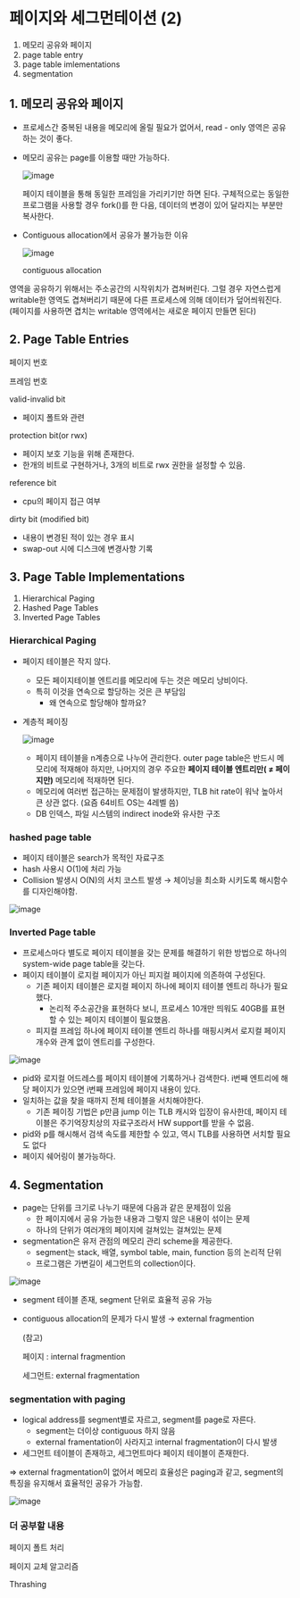 # 페이지와 세그먼테이션 (2)

1. 메모리 공유와 페이지
2. page table entry 
3. page table imlementations 
4. segmentation

## 1. 메모리 공유와 페이지

- 프로세스간 중복된 내용을 메모리에 올릴 필요가 없어서, read - only 영역은 공유하는 것이 좋다.
- 메모리 공유는 page를 이용할 때만 가능하다.
    
    ![image](https://user-images.githubusercontent.com/30929671/203714497-ebc20fe1-0508-4638-a01c-de0972a94e82.png)
    
    페이지 테이블을 통해 동일한 프레임을 가리키기만 하면 된다. 구체적으로는 동일한 프로그램을 사용할 경우 fork()를 한 다음, 데이터의 변경이 있어 달라지는 부분만 복사한다. 
    
- Contiguous allocation에서 공유가 불가능한 이유

  ![image](https://user-images.githubusercontent.com/30929671/203714584-59b874cc-cf5e-4515-883a-79b1fa363eb7.png)

  contiguous allocation


영역을 공유하기 위해서는 주소공간의 시작위치가 겹쳐버린다. 그럴 경우 자연스럽게 writable한 영역도 겹쳐버리기 때문에 다른 프로세스에 의해 데이터가 덮어씌워진다. (페이지를 사용하면 겹치는 writable 영역에서는 새로운 페이지 만들면 된다)

## 2. Page Table Entries

페이지 번호

프레임 번호

valid-invalid bit

- 페이지 폴트와 관련

protection bit(or rwx)

- 페이지 보호 기능을 위해 존재한다.
- 한개의 비트로 구현하거나, 3개의 비트로 rwx 권한을 설정할 수 있음.

reference bit

- cpu의 페이지 접근 여부

dirty bit (modified bit)

- 내용이 변경된 적이 있는 경우 표시
- swap-out 시에 디스크에 변경사항 기록

## 3. Page Table Implementations

1. Hierarchical Paging
2. Hashed Page Tables
3. Inverted Page Tables

### Hierarchical Paging

- 페이지 테이블은 작지 않다.
    - 모든 페이지테이블 엔트리를 메모리에 두는 것은 메모리 낭비이다.
    - 특히 이것을 연속으로 할당하는 것은 큰 부담임
        - 왜 연속으로 할당해야 할까요?
- 계층적 페이징
    
    ![image](https://user-images.githubusercontent.com/30929671/203714754-c11071a7-ca61-4188-84a5-af5182f62c65.png)
    
    - 페이지 테이블을 n계층으로 나누어 관리한다. outer page table은 반드시 메모리에 적재해야 하지만, 나머지의 경우 주요한 **페이지 테이블 엔트리만( ≠ 페이지만)** 메모리에 적재하면 된다.
    - 메모리에 여러번 접근하는 문제점이 발생하지만, TLB hit rate이 워낙 높아서 큰 상관 없다. (요즘 64비트 OS는 4레벨 씀)
    - DB 인덱스, 파일 시스템의 indirect inode와 유사한 구조

### hashed page table

- 페이지 테이블은 search가 목적인 자료구조
- hash 사용시 O(1)에 처리 가능
- Collision 발생시 O(N)의 서치 코스트 발생 → 체이닝을 최소화 시키도록 해시함수를 디자인해야함.

![image](https://user-images.githubusercontent.com/30929671/203714796-9098e2a6-6fa2-4231-a138-83dcac6f1c8c.png)

### Inverted Page table

- 프로세스마다 별도로 페이지 테이블을 갖는 문제를 해결하기 위한 방법으로 하나의 system-wide page table을 갖는다.
- 페이지 테이블이 로지컬 페이지가 아닌 피지컬 페이지에 의존하여 구성된다.
    - 기존 페이지 테이블은 로지컬 페이지 하나에 페이지 테이블 엔트리 하나가 필요했다.
        - 논리적 주소공간을 표현하다 보니, 프로세스 10개만 띄워도 40GB를 표현할 수 있는 페이지 테이블이 필요했음.
    - 피지컬 프레임 하나에 페이지 테이블 엔트리 하나를 매핑시켜서 로지컬 페이지 개수와 관계 없이 엔트리를 구성한다.
    

![image](https://user-images.githubusercontent.com/30929671/203714843-2506d04c-9ec7-4143-9ff9-dbfe8aa82753.png)

- pid와 로지컬 어드레스를 페이지 테이블에 기록하거나 검색한다. i번째 엔트리에 해당 페이지가 있으면 i번째 프레임에 페이지 내용이 있다.
- 일치하는 값을 찾을 때까지 전체 테이블을 서치해야한다.
    - 기존 페이징 기법은 p만큼 jump 이는 TLB 캐시와 입장이 유사한데, 페이지 테이블은 주기억장치상의 자료구조라서 HW support를 받을 수 없음.
- pid와 p를 해시해서 검색 속도를 제한할 수 있고, 역시 TLB를 사용하면 서치할 필요도 없다
- 페이지 쉐어링이 불가능하다.

## 4. Segmentation

- page는 단위를 크기로 나누기 때문에 다음과 같은 문제점이 있음
    - 한 페이지에서 공유 가능한 내용과 그렇지 않은 내용이 섞이는 문제
    - 하나의 단위가 여러개의 페이지에 걸쳐있는 걸쳐있는 문제
- segmentation은 유저 관점의 메모리 관리 scheme을 제공한다.
    - segment는 stack, 배열, symbol table, main, function 등의 논리적 단위
    - 프로그램은 가변길이 세그먼트의 collection이다.

![image](https://user-images.githubusercontent.com/30929671/203714916-16138822-7228-4832-a013-e944589b1369.png)

- segment 테이블 존재, segment 단위로 효율적 공유 가능
- contiguous allocation의 문제가 다시 발생 → external fragmention
    
    (참고)
    
    페이지 : internal fragmention
    
    세그먼트: external fragmentation
    

### segmentation with paging

- logical address를 segment별로 자르고, segment를 page로 자른다.
    - segment는 더이상 contiguous 하지 않음
    - external framentation이 사라지고 internal fragmentation이 다시 발생
- 세그먼트 테이블이 존재하고, 세그먼트마다 페이지 테이블이 존재한다.

⇒ external fragmentation이 없어서 메모리 효율성은 paging과 같고, segment의 특징을 유지해서 효율적인 공유가 가능함. 

![image](https://user-images.githubusercontent.com/30929671/203714960-0814df84-271a-41af-bd2c-97f6094ad923.png)

### 더 공부할 내용

페이지 폴트 처리

페이지 교체 알고리즘

Thrashing

